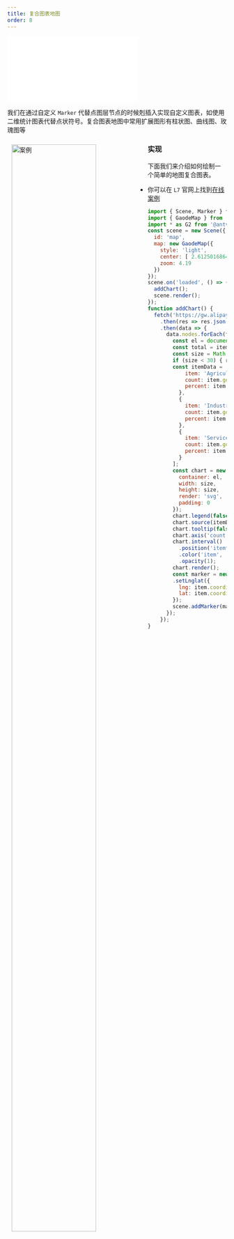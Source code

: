 ```yaml
---
title: 复合图表地图
order: 8
---
```

<embed src="@/docs/common/style.md"></embed>

我们在通过自定义 `Marker` 代替点图层节点的时候剋插入实现自定义图表，如使用二维统计图表代替点状符号。复合图表地图中常用扩展图形有柱状图、曲线图、玫瑰图等

<div>
  <div style="width:60%;float:left; margin: 10px;">
    <img  width="80%" alt="案例" src='https://gw.alipayobjects.com/mdn/antv_site/afts/img/A*6AR6Qq0Bq-MAAAAAAAAAAABkARQnAQ'>
  </div>
</div>

### 实现

下面我们来介绍如何绘制一个简单的地图复合图表。

- 你可以在 `L7` 官网上找到[在线案例](/examples/point/chart#bar)


```javascript
import { Scene, Marker } from '@antv/l7';
import { GaodeMap } from '@antv/l7-maps';
import * as G2 from '@antv/g2';
const scene = new Scene({
  id: 'map',
  map: new GaodeMap({
    style: 'light',
    center: [ 2.6125016864608597, 49.359131 ],
    zoom: 4.19
  })
});
scene.on('loaded', () => {
  addChart();
  scene.render();
});
function addChart() {
  fetch('https://gw.alipayobjects.com/os/basement_prod/0b96cca4-7e83-449a-93d0-2a77053e74ab.json')
    .then(res => res.json())
    .then(data => {
      data.nodes.forEach(function(item) {
        const el = document.createElement('div');
        const total = item.gdp.Agriculture + item.gdp.Industry + item.gdp.Service;
        const size = Math.min(parseInt(total / 30000, 10), 70);
        if (size < 30) { return; }
        const itemData = [ {
            item: 'Agriculture',
            count: item.gdp.Agriculture,
            percent: item.gdp.Agriculture / total
          },
          {
            item: 'Industry',
            count: item.gdp.Industry,
            percent: item.gdp.Industry / total
          },
          {
            item: 'Service',
            count: item.gdp.Service,
            percent: item.gdp.Service / total
          }
        ];
        const chart = new G2.Chart({
          container: el,
          width: size,
          height: size,
          render: 'svg',
          padding: 0
        });
        chart.legend(false);
        chart.source(itemData);
        chart.tooltip(false);
        chart.axis('count', { grid: false });
        chart.interval()
          .position('item*count')
          .color('item', [ '#5CCEA1', '#5D7092', '#5B8FF9' ])
          .opacity(1);
        chart.render();
        const marker = new Marker({ element: el })
        .setLnglat({
          lng: item.coordinates[0],
          lat: item.coordinates[1]
        });
        scene.addMarker(marker);
      });
    });
}
```